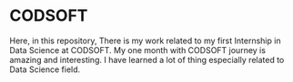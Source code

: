 # CODSOFT
Here, in this repository, There is my work related to my first Internship in Data Science at CODSOFT. My one month with CODSOFT journey is amazing and interesting. I have learned a lot of thing especially related to Data Science field.
